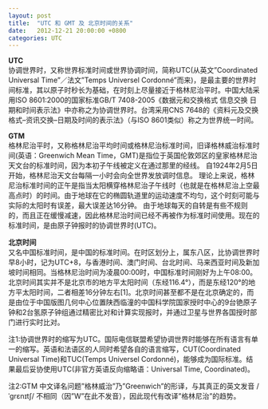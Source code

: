 ```yaml
---
layout: post
title:  "UTC 和 GMT 及 北京时间的关系"
date:   2012-12-21 20:00:00 +0800
categories: UTC
---
```

**UTC**  
协调世界时，又称世界标准时间或世界协调时间，简称UTC(从英文”Coordinated Universal Time”／法文”Temps Universel Cordonné”而来)，是最主要的世界时间标准，其以原子时秒长为基础，在时刻上尽量接近于格林尼治平时。中国大陆采用ISO 8601:2000的国家标准GB/T 7408-2005《数据元和交换格式 信息交换 日期和时间表示法》中亦称之为协调世界时。台湾采用CNS 7648的《资料元及交换格式–资讯交换–日期及时间的表示法》（与ISO 8601类似）称之为世界统一时间。

**GTM**  
格林尼治平时，又称格林尼治平均时间或格林尼治标准时间，旧译格林威治标准时间(英语：Greenwich Mean Time，GMT)是指位于英国伦敦郊区的皇家格林尼治天文台的标准时间，因为本初子午线被定义在通过那里的经线。
自1924年2月5日开始，格林尼治天文台每隔一小时会向全世界发放调时信息。
理论上来说，格林尼治标准时间的正午是指当太阳横穿格林尼治子午线时（也就是在格林尼治上空最高点时）的时间。由于地球在它的椭圆轨道里的运动速度不均匀，这个时刻可能与实际的太阳时有误差，最大误差达16分钟。
由于地球每天的自转是有些不规则的，而且正在缓慢减速，因此格林尼治时间已经不再被作为标准时间使用。现在的标准时间，是由原子钟报时的协调世界时(UTC)。

**北京时间**  
又名中国标准时间，是中国的标准时间。在时区划分上，属东八区，比协调世界时早8小时，记为UTC+8，与香港时间、澳门时间、台北时间、马来西亚时间及新加坡时间相同。当格林尼治时间为凌晨00:00时，中国标准时间刚好为上午08:00。
北京时间其实并不是北京市的地方平太阳时间（东经116.4°），而是东经120°的地方平太阳时间，二者相差16分钟左右[1]。北京时间甚至都不是在北京确定的，而是由位于中国版图几何中心位置陕西临潼的中国科学院国家授时中心的9台铯原子钟和2台氢原子钟组通过精密比对和计算实现报时，并通过卫星与世界各国授时部门进行实时比对。

注1:协调世界时的缩写为UTC。国际电信联盟希望协调世界时能够在所有语言有单一的缩写。英语和法语区的人同时希望各自的语言缩写，CUT(Coordinated Universal Time)和TUC(Temps Universel Cordonné)，能够成为国际标准。结果最后妥协使用UTC(非官方英语反向缩略语：Universal Time, Coordinated)。

注2:GTM 中文译名问题”格林威治”乃”Greenwich”的形译，与其真正的英文发音 /ˈɡrɛnɪtʃ/ 不相同（因”W”在此不发音），因此现代有改译”格林尼治”的趋势。